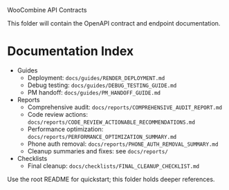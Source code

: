 WooCombine API Contracts

This folder will contain the OpenAPI contract and endpoint documentation.

# Documentation Index

- Guides
  - Deployment: `docs/guides/RENDER_DEPLOYMENT.md`
  - Debug testing: `docs/guides/DEBUG_TESTING_GUIDE.md`
  - PM handoff: `docs/guides/PM_HANDOFF_GUIDE.md`
- Reports
  - Comprehensive audit: `docs/reports/COMPREHENSIVE_AUDIT_REPORT.md`
  - Code review actions: `docs/reports/CODE_REVIEW_ACTIONABLE_RECOMMENDATIONS.md`
  - Performance optimization: `docs/reports/PERFORMANCE_OPTIMIZATION_SUMMARY.md`
  - Phone auth removal: `docs/reports/PHONE_AUTH_REMOVAL_SUMMARY.md`
  - Cleanup summaries and fixes: see `docs/reports/`
- Checklists
  - Final cleanup: `docs/checklists/FINAL_CLEANUP_CHECKLIST.md`

Use the root README for quickstart; this folder holds deeper references.
